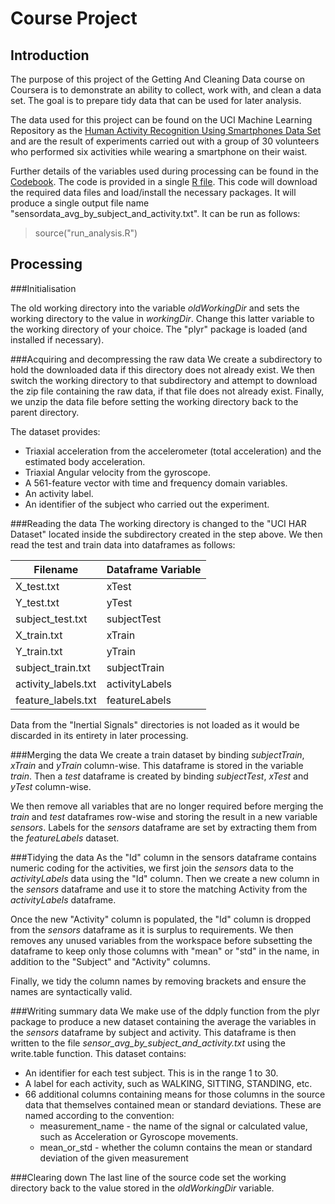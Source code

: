 # Course Project

## Introduction
The purpose of this project of the Getting And Cleaning Data course on Coursera is to demonstrate an ability to collect, work with, and clean a data set. The goal is to prepare tidy data that can be used for later analysis. 

The data used for this project can be found on the UCI Machine Learning Repository as the [Human Activity Recognition Using Smartphones Data Set](http://archive.ics.uci.edu/ml/datasets/Human+Activity+Recognition+Using+Smartphones) and are the result of experiments carried out with a group of 30 volunteers who performed six activities while wearing a smartphone on their waist. 

Further details of the variables used during processing can be found in the [Codebook](https://github.com/NLCSGRV/Getting-And-Cleaning-Data/blob/master/CODEBOOK.md). The code is provided in a single [R file](https://github.com/NLCSGRV/Getting-And-Cleaning-Data/blob/master/run_analysis.R). This code will download the required data files and load/install the necessary packages. It will produce a single output file name "sensordata_avg_by_subject_and_activity.txt". It can be run as follows:

>source("run_analysis.R")

## Processing

###Initialisation

The old working directory into the variable *oldWorkingDir* and sets the working directory to the value in *workingDir*. Change this latter variable to the working directory of your choice. The "plyr" package is loaded (and installed if necessary).


###Acquiring and decompressing the raw data
We create a subdirectory to hold the downloaded data if this directory does not already exist. We then switch the working directory to that subdirectory and attempt to download the zip file containing the raw data, if that file does not already exist. Finally, we unzip the data file before setting the working directory back to the parent directory.

The dataset provides:

* Triaxial acceleration from the accelerometer (total acceleration) and the estimated body acceleration.
* Triaxial Angular velocity from the gyroscope.
* A 561-feature vector with time and frequency domain variables.
* An activity label.
* An identifier of the subject who carried out the experiment. 

###Reading the data
The working directory is changed to the "UCI HAR Dataset" located inside the subdirectory created in the step above. We then read the test and train data into dataframes as follows:

| Filename            | Dataframe Variable |
|---------------------|--------------------|
| X_test.txt          | xTest              |
| Y_test.txt          | yTest              |
| subject_test.txt    | subjectTest        |
| X_train.txt         | xTrain             |
| Y_train.txt         | yTrain             |
| subject_train.txt   | subjectTrain       |
| activity_labels.txt | activityLabels     |
| feature_labels.txt  | featureLabels      |

Data from the "Inertial Signals" directories is not loaded as it would be discarded in its entirety in later processing.

###Merging the data
We create a train dataset by binding *subjectTrain*, *xTrain* and *yTrain* column-wise. This dataframe is stored in the variable *train*. Then a *test* dataframe is created by binding *subjectTest*, *xTest* and *yTest* column-wise.

We then remove all variables that are no longer required before merging the *train* and *test* dataframes row-wise and storing the result in a new variable *sensors*. Labels for the *sensors* dataframe are set by extracting them from the *featureLabels* dataset.

###Tidying the data
As the "Id" column in the sensors dataframe contains numeric coding for the activities, we first join the *sensors* data to the *activityLabels* data using the "Id" column. Then we create a new column in the *sensors* dataframe and use it to store the matching Activity from the *activityLabels* dataframe.

Once the new "Activity" column is populated, the "Id" column is dropped from the *sensors* dataframe as it is surplus to requirements. We then removes any unused variables from the workspace before subsetting the dataframe to keep only those columns with "mean" or "std" in the name, in addition to the "Subject" and "Activity" columns.

Finally, we tidy the column names by removing brackets and ensure the names are syntactically valid.

###Writing summary data
We make use of the ddply function from the plyr package to produce a new dataset containing the average the variables in the *sensors* dataframe by subject and activity. This dataframe is then written to the file *sensor_avg_by_subject_and_activity.txt* using the write.table function. This dataset contains:

* An identifier for each test subject. This is in the range 1 to 30.
* A label for each activity, such as WALKING, SITTING, STANDING, etc. 
* 66 additional columns containing means for those columns in the source data that themselves contained mean or standard deviations. These are named according to the convention:
   * measurement_name - the name of the signal or calculated value, such as Acceleration or Gyroscope movements.
   * mean_or_std - whether the column contains the mean or standard deviation of the given measurement

###Clearing down
The last line of the source code set the working directory back to the value stored in the *oldWorkingDir* variable.